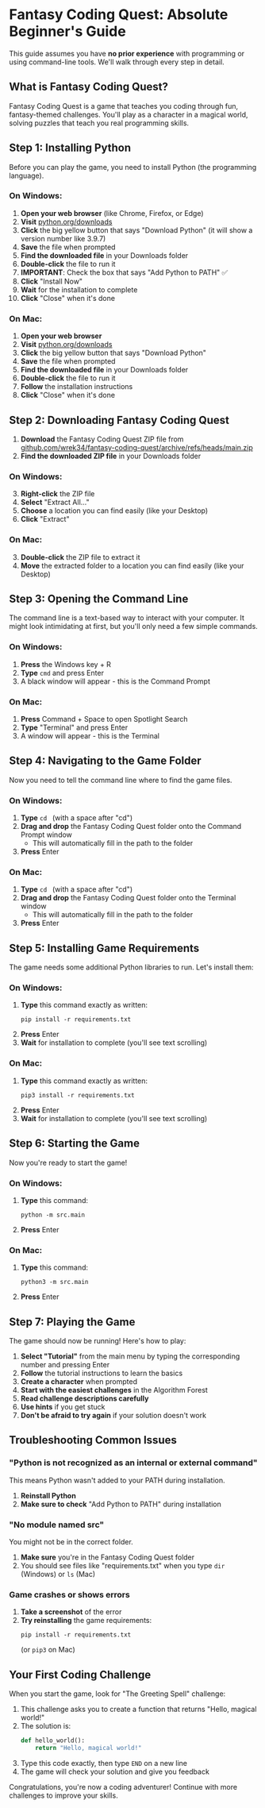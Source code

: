 # Fantasy Coding Quest: Absolute Beginner's Guide

This guide assumes you have **no prior experience** with programming or using command-line tools. We'll walk through every step in detail.

## What is Fantasy Coding Quest?

Fantasy Coding Quest is a game that teaches you coding through fun, fantasy-themed challenges. You'll play as a character in a magical world, solving puzzles that teach you real programming skills.

## Step 1: Installing Python

Before you can play the game, you need to install Python (the programming language).

### On Windows:

1. **Open your web browser** (like Chrome, Firefox, or Edge)
2. **Visit** [python.org/downloads](https://www.python.org/downloads/)
3. **Click** the big yellow button that says "Download Python" (it will show a version number like 3.9.7)
4. **Save** the file when prompted
5. **Find the downloaded file** in your Downloads folder
6. **Double-click** the file to run it
7. **IMPORTANT**: Check the box that says "Add Python to PATH" ✅
8. **Click** "Install Now"
9. **Wait** for the installation to complete
10. **Click** "Close" when it's done

### On Mac:

1. **Open your web browser**
2. **Visit** [python.org/downloads](https://www.python.org/downloads/)
3. **Click** the big yellow button that says "Download Python"
4. **Save** the file when prompted
5. **Find the downloaded file** in your Downloads folder
6. **Double-click** the file to run it
7. **Follow** the installation instructions
8. **Click** "Close" when it's done

## Step 2: Downloading Fantasy Coding Quest

1. **Download** the Fantasy Coding Quest ZIP file from [github.com/wrek34/fantasy-coding-quest/archive/refs/heads/main.zip](https://github.com/wrek34/fantasy-coding-quest/archive/refs/heads/main.zip)
2. **Find the downloaded ZIP file** in your Downloads folder

### On Windows:

3. **Right-click** the ZIP file
4. **Select** "Extract All..."
5. **Choose** a location you can find easily (like your Desktop)
6. **Click** "Extract"

### On Mac:

3. **Double-click** the ZIP file to extract it
4. **Move** the extracted folder to a location you can find easily (like your Desktop)

## Step 3: Opening the Command Line

The command line is a text-based way to interact with your computer. It might look intimidating at first, but you'll only need a few simple commands.

### On Windows:

1. **Press** the Windows key + R
2. **Type** `cmd` and press Enter
3. A black window will appear - this is the Command Prompt

### On Mac:

1. **Press** Command + Space to open Spotlight Search
2. **Type** "Terminal" and press Enter
3. A window will appear - this is the Terminal

## Step 4: Navigating to the Game Folder

Now you need to tell the command line where to find the game files.

### On Windows:

1. **Type** `cd ` (with a space after "cd")
2. **Drag and drop** the Fantasy Coding Quest folder onto the Command Prompt window
   - This will automatically fill in the path to the folder
3. **Press** Enter

### On Mac:

1. **Type** `cd ` (with a space after "cd")
2. **Drag and drop** the Fantasy Coding Quest folder onto the Terminal window
   - This will automatically fill in the path to the folder
3. **Press** Enter

## Step 5: Installing Game Requirements

The game needs some additional Python libraries to run. Let's install them:

### On Windows:

1. **Type** this command exactly as written:
   ```
   pip install -r requirements.txt
   ```
2. **Press** Enter
3. **Wait** for installation to complete (you'll see text scrolling)

### On Mac:

1. **Type** this command exactly as written:
   ```
   pip3 install -r requirements.txt
   ```
2. **Press** Enter
3. **Wait** for installation to complete (you'll see text scrolling)

## Step 6: Starting the Game

Now you're ready to start the game!

### On Windows:

1. **Type** this command:
   ```
   python -m src.main
   ```
2. **Press** Enter

### On Mac:

1. **Type** this command:
   ```
   python3 -m src.main
   ```
2. **Press** Enter

## Step 7: Playing the Game

The game should now be running! Here's how to play:

1. **Select "Tutorial"** from the main menu by typing the corresponding number and pressing Enter
2. **Follow** the tutorial instructions to learn the basics
3. **Create a character** when prompted
4. **Start with the easiest challenges** in the Algorithm Forest
5. **Read challenge descriptions carefully**
6. **Use hints** if you get stuck
7. **Don't be afraid to try again** if your solution doesn't work

## Troubleshooting Common Issues

### "Python is not recognized as an internal or external command"

This means Python wasn't added to your PATH during installation.

1. **Reinstall Python**
2. **Make sure to check** "Add Python to PATH" during installation

### "No module named src"

You might not be in the correct folder.

1. **Make sure** you're in the Fantasy Coding Quest folder
2. You should see files like "requirements.txt" when you type `dir` (Windows) or `ls` (Mac)

### Game crashes or shows errors

1. **Take a screenshot** of the error
2. **Try reinstalling** the game requirements:
   ```
   pip install -r requirements.txt
   ```
   (or `pip3` on Mac)

## Your First Coding Challenge

When you start the game, look for "The Greeting Spell" challenge:

1. This challenge asks you to create a function that returns "Hello, magical world!"
2. The solution is:
   ```python
   def hello_world():
       return "Hello, magical world!"
   ```
3. Type this code exactly, then type `END` on a new line
4. The game will check your solution and give you feedback

Congratulations, you're now a coding adventurer! Continue with more challenges to improve your skills.
